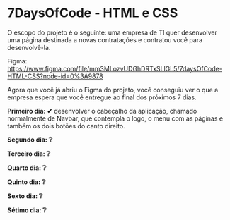 # 7DaysOfCode - HTML e CSS

O escopo do projeto é o seguinte: uma empresa de TI quer desenvolver uma página destinada a novas contratações e contratou você para desenvolvê-la.

Figma: https://www.figma.com/file/mm3MLozvUDGhDRTxSLlGL5/7daysOfCode-HTML-CSS?node-id=0%3A9878

Agora que você já abriu o Figma do projeto, você conseguiu ver o que a empresa espera que você entregue ao final dos próximos 7 dias.

<b>Primeiro dia: ✔</b>
  desenvolver o cabeçalho da aplicação, chamado normalmente de Navbar, que contempla o logo, o menu com as páginas e também os dois botões do canto direito.

<b>Segundo dia: ❔</b>

<b>Terceiro dia: ❔</b>

<b>Quarto dia: ❔</b>

<b>Quinto dia: ❔</b>

<b>Sexto dia: ❔</b>

<b>Sétimo dia: ❔</b>
